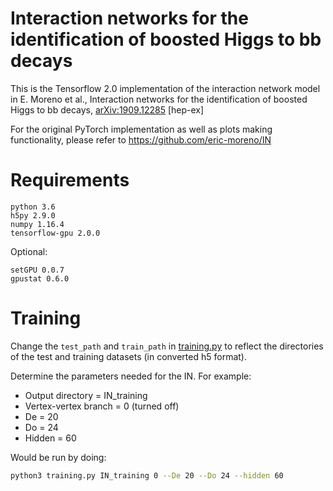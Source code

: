 Interaction networks for the identification of boosted Higgs to bb decays
======================================================================================

This is the Tensorflow 2.0 implementation of the interaction network model in
E. Moreno et al., Interaction networks for the identification of boosted Higgs to bb decays, [arXiv:1909.12285](https://arxiv.org/abs/1909.12285) [hep-ex]

For the original PyTorch implementation as well as plots making functionality, please refer to https://github.com/eric-moreno/IN

Requirements
======================================================================================
```
python 3.6
h5py 2.9.0
numpy 1.16.4
tensorflow-gpu 2.0.0
```

Optional:
```
setGPU 0.0.7
gpustat 0.6.0
```

Training
======================================================================================

Change the `test_path` and `train_path` in [training.py](training.py) to reflect the directories of the test and training datasets (in converted h5 format). 

Determine the parameters needed for the IN. For example: 

  - Output directory = IN_training
  - Vertex-vertex branch = 0 (turned off)
  - De = 20 
  - Do = 24
  - Hidden = 60

Would be run by doing:

```bash
python3 training.py IN_training 0 --De 20 --Do 24 --hidden 60 
```
